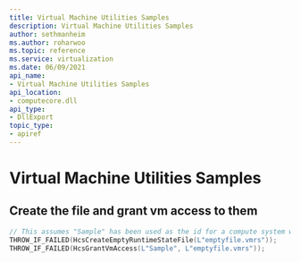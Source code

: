 ```yaml
---
title: Virtual Machine Utilities Samples
description: Virtual Machine Utilities Samples
author: sethmanheim
ms.author: roharwoo
ms.topic: reference
ms.service: virtualization
ms.date: 06/09/2021
api_name:
- Virtual Machine Utilities Samples
api_location:
- computecore.dll
api_type:
- DllExport
topic_type: 
- apiref
---
```

# Virtual Machine Utilities Samples

<a name = "CreateFilesGrantAccess"></a>
## Create the file and grant vm access to them

```cpp
// This assumes "Sample" has been used as the id for a compute system when created through HcsCreateComputeSystem
THROW_IF_FAILED(HcsCreateEmptyRuntimeStateFile(L"emptyfile.vmrs"));
THROW_IF_FAILED(HcsGrantVmAccess(L"Sample", L"emptyfile.vmrs"));
```
